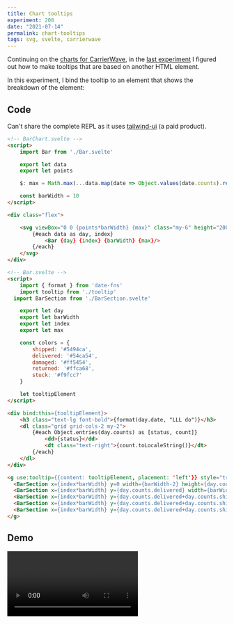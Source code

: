 ```yaml
---
title: Chart tooltips
experiment: 208
date: "2021-07-14"
permalink: chart-tooltips
tags: svg, svelte, carrierwave
---
```


Continuing on the [charts for CarrierWave](/posts/carrierwave-charts-plan), in the [last experiment](/posts/tooltip-action-svg) I figured out how to make tooltips that are based on another HTML element.

In this experiment, I bind the tooltip to an element that shows the breakdown of the element:

## Code

Can't share the complete REPL as it uses [tailwind-ui](https://tailwindui.com/) (a paid product).

```html
<!-- BarChart.svelte -->
<script>
	import Bar from './Bar.svelte'

	export let data
	export let points

	$: max = Math.max(...data.map(date => Object.values(date.counts).reduce((acc, n) => acc + n, 0)))

	const barWidth = 10
</script>

<div class="flex">

	<svg viewBox="0 0 {points*barWidth} {max}" class="my-6" height="200" preserveAspectRatio="xMidYMid meet">
		{#each data as day, index}
			<Bar {day} {index} {barWidth} {max}/>
		{/each}
	</svg>
</div>
```

```html
<!-- Bar.svelte -->
<script>
	import { format } from 'date-fns'
	import tooltip from './tooltip'
  import BarSection from './BarSection.svelte'

	export let day
	export let barWidth
	export let index
	export let max

	const colors = {
		shipped: '#5494ca',
		delivered: '#54ca54',
		damaged: '#ff5454',
		returned: '#ffca68',
		stuck: '#f9fcc7'
	}

	let tooltipElement
</script>

<div bind:this={tooltipElement}>
	<h3 class="text-lg font-bold">{format(day.date, "LLL do")}</h3>
	<dl class="grid grid-cols-2 my-2">
		{#each Object.entries(day.counts) as [status, count]}
			<dd>{status}</dd>
			<dt class="text-right">{count.toLocaleString()}</dt>
		{/each}
	</dl>
</div>

<g use:tooltip={{content: tooltipElement, placement: 'left'}} style="transform: translateY({max-(day.counts.delivered+day.counts.shipped+day.counts.damaged+day.counts.stuck+day.counts.returned)}px)">
  <BarSection x={index*barWidth} y=0 width={barWidth-2} height={day.counts.delivered} fill={colors.delivered}/>
  <BarSection x={index*barWidth} y={day.counts.delivered} width={barWidth-2} height={day.counts.shipped} fill={colors.shipped}/>
  <BarSection x={index*barWidth} y={day.counts.delivered+day.counts.shipped} width={barWidth-2} height={day.counts.damaged} fill={colors.damaged}/>
  <BarSection x={index*barWidth} y={day.counts.delivered+day.counts.shipped+day.counts.damaged} width={barWidth-2} height={day.counts.stuck} fill={colors.returned}/>
  <BarSection x={index*barWidth} y={day.counts.delivered+day.counts.shipped+day.counts.damaged+day.counts.stuck} width={barWidth-2} height={day.counts.returned} fill={colors.stuck}/>
</g>
```

## Demo

<video controls src="https://res.cloudinary.com/dzwnkx0mk/video/upload/v1626241318/1000experiments.dev/chart-tooltips_p1bayc.mp4"/>

## Notes

-

